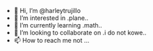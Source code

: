 - 👋 Hi, I’m @harleytrujillo
- 👀 I’m interested in .plane..
- 🌱 I’m currently learning .math..
- 💞️ I’m looking to collaborate on .i do not kowe..
- 📫 How to reach me not ...

<!---
harleytrujillo/harleytrujillo is a ✨ special ✨ repository because its `README.md` (this file) appears on your GitHub profile.
You can click the Preview link to take a look at your changes.
--->
